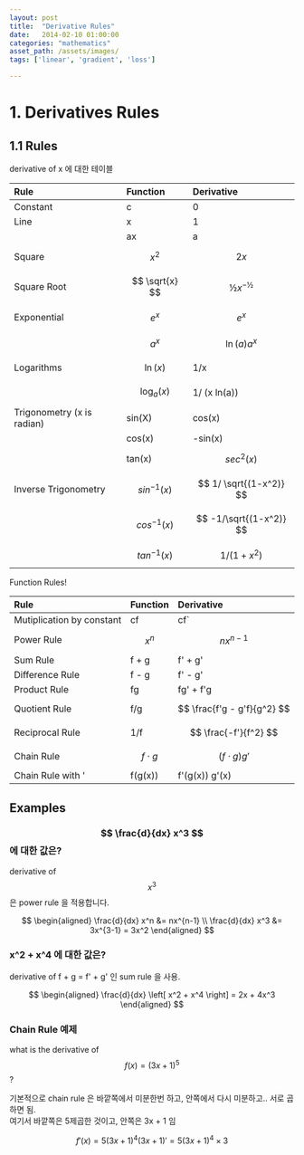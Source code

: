```yaml
---
layout: post
title:  "Derivative Rules"
date:   2014-02-10 01:00:00
categories: "mathematics"
asset_path: /assets/images/
tags: ['linear', 'gradient', 'loss']

---
```


# 1. Derivatives Rules

## 1.1 Rules

derivative of x 에 대한 테이블

| Rule                       | Function          | Derivative              |
|:---------------------------|:------------------|:------------------------|
| Constant                   | c                 | 0                       |
| Line                       | x                 | 1                       |
|                            | ax                | a                       |
| Square                     | $$ x^2 $$         | $$ 2x $$                |
| Square Root                | $$ \sqrt{x} $$    | $$ ½ x^{-½} $$          |
| Exponential                | $$ e^x $$         | $$ e^x $$               |
|                            | $$ a^x $$         | $$ \ln(a) a^x $$        |
| Logarithms                 | $$ \ln(x) $$      | 1/x                     |
|                            | $$ \log_a(x) $$   | 1/ (x ln(a))            |
| Trigonometry (x is radian) | sin(X)            | cos(x)                  |
|                            | cos(x)            | -sin(x)                 |
|                            | tan(x)            | $$ sec^2(x) $$          |
| Inverse Trigonometry       | $$ sin^{-1}(x) $$ | $$ 1/ \sqrt{(1-x^2)} $$ |
|                            | $$ cos^{-1}(x) $$ | $$ -1/\sqrt{(1-x^2)} $$ |
|                            | $$ tan^{-1}(x) $$ | $$ 1/(1+x^2) $$         |

Function Rules!

| Rule                      | Function        | Derivative                  |
|:--------------------------|:----------------|:----------------------------|
| Mutiplication by constant | cf              | cf`                         |
| Power Rule                | $$ x^n $$       | $$ nx^{n-1} $$              |
| Sum Rule                  | f + g           | f' + g'                     |
| Difference Rule           | f - g           | f' - g'                     |
| Product Rule              | fg              | fg' + f'g                   |
| Quotient Rule             | f/g             | $$ \frac{f'g - g'f}{g^2} $$ |
| Reciprocal Rule           | 1/f             | $$ \frac{-f'}{f^2} $$       |
| Chain Rule                | $$ f \cdot g $$ | $$ (f \cdot g) g' $$        |
| Chain Rule with '         | f(g(x))         | f'(g(x)) g'(x)              |

## Examples

### $$ \frac{d}{dx} x^3 $$ 에 대한 값은?

derivative of $$ x^3 $$ 은 power rule 을 적용합니다.

$$ \begin{aligned} \frac{d}{dx} x^n &= nx^{n-1} \\
\frac{d}{dx} x^3 &= 3x^{3-1} = 3x^2
\end{aligned} $$

### x^2 + x^4 에 대한 값은?

derivative of f + g = f' + g' 인 sum rule 을 사용.

$$ \begin{aligned}
\frac{d}{dx} \left[ x^2 + x^4 \right] = 2x + 4x^3
\end{aligned} $$

### Chain Rule 예제

what is the derivative of $$ f(x) = (3x + 1)^5 $$ ?

기본적으로 chain rule 은 바깥쪽에서 미분한번 하고, 안쪽에서 다시 미분하고.. 서로 곱하면 됨. <br>
여기서 바깥쪽은 5제곱한 것이고, 안쪽은 3x + 1 임

$$ f'(x) = 5(3x+1)^4 (3x +1)' = 5(3x+1)^4 \times 3 $$